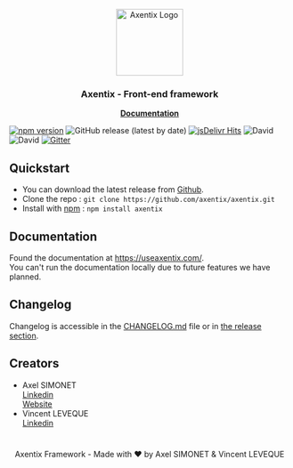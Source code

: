 <p align="center">
  <a href="https://useaxentix.com/">
    <img src="https://useaxentix.com/img/axentix-250.png" alt="Axentix Logo" width="120" height="120">
  </a>
</p>

<h3 align="center">Axentix - Front-end framework</h3>

<p align="center">
  <a href="https://useaxentix.com/docs/"><strong>Documentation</strong></a>
</p>

[![npm version](https://badge.fury.io/js/axentix.svg)](https://badge.fury.io/js/axentix)
![GitHub release (latest by date)](https://img.shields.io/github/v/release/axentix/axentix)
[![jsDelivr Hits](https://data.jsdelivr.com/v1/package/npm/axentix/badge?style=rounded)](https://www.jsdelivr.com/package/npm/axentix)
![David](https://img.shields.io/david/axentix/axentix)
![David](https://img.shields.io/david/dev/axentix/axentix)
[![Gitter](https://badges.gitter.im/useaxentix/community.svg)](https://gitter.im/useaxentix/community?utm_source=badge&utm_medium=badge&utm_campaign=pr-badge)

## Quickstart

- You can download the latest release from [Github](https://github.com/axentix/axentix/releases/latest).
- Clone the repo : `git clone https://github.com/axentix/axentix.git`
- Install with [npm](https://www.npmjs.com/) : `npm install axentix`

## Documentation

Found the documentation at <https://useaxentix.com/>.  
You can't run the documentation locally due to future features we have planned.

## Changelog

Changelog is accessible in the [CHANGELOG.md](CHANGELOG.md) file or in [the release section](https://github.com/axentix/axentix/releases).

## Creators

- Axel SIMONET  
  [Linkedin](https://www.linkedin.com/in/axel-simonet/)  
  [Website](https://axelsimonet.fr/)
- Vincent LEVEQUE  
  [Linkedin](https://www.linkedin.com/in/leveque-vincent/)

#

<p align="center">
Axentix Framework - Made with ♥ by Axel SIMONET & Vincent LEVEQUE
</p>
